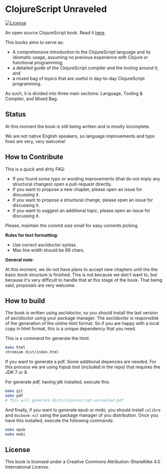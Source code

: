 # ClojureScript Unraveled #

[![](https://licensebuttons.net/l/by-sa/4.0/80x15.png "License")](http://creativecommons.org/licenses/by-sa/4.0/)

An open source ClojureScript book. Read it [here](http://funcool.github.io/clojurescript-unraveled/).

This books aims to serve as:
- A comprehensive introduction to the ClojureScript language and its idiomatic usage,
  assuming no previous experience with Clojure or functional programming;
- a detailed guide of the ClojureScript compiler and the tooling around it; and
- a mixed bag of topics that are useful in day-to-day ClojureScript programming.

As such, it is divided into three main sections: Language, Tooling & Compiler, and
Mixed Bag.


## Status ##

At this moment the book is still being written and is mostly incomplete.

We are not native English speakers, so language improvements and typo fixes are very, very
welcome!


## How to Contribute ##

This is a quick and dirty FAQ:

- If you found some typo or wording improvements (that do not imply any structural
  changes) open a pull-request directly.
- If you want to propose a new chapter, please open an issue for discussing it.
- If you want to propose a structural change, please open an issue for discussing it.
- If you want to suggest an additional topic, please open an issue for discussing it.

Please, maintain the commit size small for easy commits picking.

**Rules for text formatting**:

- Use correct asciidoctor syntax.
- Max line width should be 89 chars.

**General note**:

At this moment, we do not have plans to accept new chapters until the the basic book
structure is finished. This is not because we don't want to, but because it's very
difficult to handle that at this stage of the book. That being said, proposals are very
welcome.


## How to build ##

The book is written using asciidoctor, so you should install the last version of
asciidoctor using your package manager. The asciidoctor is responsible of the generation
of the online html format. So if you are happy with a local copy in html format, this
is a unique dependency that you need.

This is a command for generate the html:

```bash
make html
chromium dist/index.html
```

If you want to generate a pdf. Some additional depencies are needed. For this process
we are using fopub tool (included in the repo) that requires the JDK 7 or 8.

For generate pdf, having jdk installed, execute this:

```bash
make git
make pdf
# This will generate dist/clojurescript-unraveled.pdf
```

And finally, if you want to generate epub or mobi, you should install `calibre` and
`docbook-xsl` using the package manager of you distribution. Once you have this installed,
execute the following commands:

```bash
make epub
make mobi
```


## License ##

This book is licensed under a Creative Commons Attribution-ShareAlike 4.0 International License.
